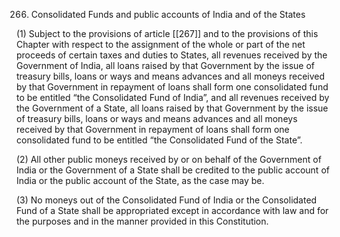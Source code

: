 266. Consolidated Funds and public accounts of India and of the States

(1) Subject to the provisions of article [[267]]  and to the provisions of this Chapter with respect to the assignment of the whole or part of the net proceeds of certain taxes and duties to States, all revenues received by the Government of India, all loans raised by that Government by the issue of treasury bills, loans or ways and means advances and all moneys received by that Government in repayment of loans shall form one consolidated fund to be entitled “the Consolidated Fund of India”, and all revenues received by the Government of a State, all loans raised by that Government by the issue of treasury bills, loans or ways and means advances and all moneys received by that Government in repayment of loans shall form one consolidated fund to be entitled “the Consolidated Fund of the State”.

(2) All other public moneys received by or on behalf of the Government of India or the Government of a State shall be credited to the public account of India or the public account of the State, as the case may be.

(3) No moneys out of the Consolidated Fund of India or the Consolidated Fund of a State shall be appropriated except in accordance with law and for the purposes and in the manner provided in this Constitution.

